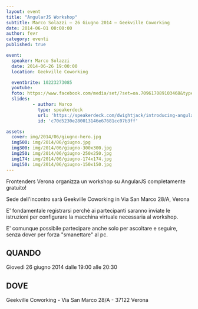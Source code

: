 ```yaml
---
layout: event
title: "AngularJS Workshop"
subtitle: Marco Solazzi – 26 Giugno 2014 – Geekville Coworking
date: 2014-06-01 00:00:00
author: fevr
category: eventi
published: true

event:
  speaker: Marco Solazzi
  date: 2014-06-26 19:00:00
  location: Geekville Coworking

  eventbrite: 10223273085
  youtube:
  foto: https://www.facebook.com/media/set/?set=oa.709617089103468&type=1
  slides:
          - author: Marco
            type: speakerdeck
            url: 'https://speakerdeck.com/dwightjack/introducing-angularjs-frontenders-verona'
            id: 'c70d5230e280013146e67681cc07b3ff'

assets:
  cover: img/2014/06/giugno-hero.jpg
  img500: img/2014/06/giugno.jpg
  img300: img/2014/06/giugno-300x300.jpg
  img250: img/2014/06/giugno-250x250.jpg
  img174: img/2014/06/giugno-174x174.jpg
  img150: img/2014/06/giugno-150x150.jpg
---
```


Frontenders Verona organizza un workshop su AngularJS completamente gratuito!

Sede dell'incontro sarà Geekville Coworking in Via San Marco 28/A, Verona

E' fondamentale registrarsi perchè ai partecipanti saranno inviate le istruzioni per configurare la macchina
virtuale necessaria al workshop.

E' comunque possibile partecipare anche solo per ascoltare e seguire, senza dover per forza "smanettare" al pc.

## QUANDO
Giovedì 26 giugno 2014 dalle 19:00 alle 20:30

## DOVE
Geekville Coworking - Via San Marco 28/A - 37122 Verona